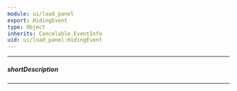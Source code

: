 ```yaml
---
module: ui/load_panel
export: HidingEvent
type: Object
inherits: Cancelable,EventInfo
uid: ui/load_panel:HidingEvent
---
```

---
##### shortDescription
<!-- Description goes here -->

---
<!-- Description goes here -->
